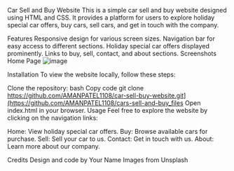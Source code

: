 Car Sell and Buy Website
This is a simple car sell and buy website designed using HTML and CSS. It provides a platform for users to explore holiday special car offers, buy cars, sell cars, and get in touch with the company.


Features
Responsive design for various screen sizes.
Navigation bar for easy access to different sections.
Holiday special car offers displayed prominently.
Links to buy, sell, contact, and about sections.
Screenshots
Home Page
![image](https://github.com/AMANPATEL1108/cars-sell-and-buy_files/assets/108643338/cd817c66-cc5e-489d-be58-42c83c601d51)

Installation
To view the website locally, follow these steps:

Clone the repository:
bash
Copy code
git clone https://github.com/AMANPATEL1108/car-sell-buy-website.git](https://github.com/AMANPATEL1108/cars-sell-and-buy_files
Open index.html in your browser.
Usage
Feel free to explore the website by clicking on the navigation links:

Home: View holiday special car offers.
Buy: Browse available cars for purchase.
Sell: Sell your car to us.
Contact: Get in touch with us.
About: Learn more about our company.

Credits
Design and code by Your Name
Images from Unsplash
